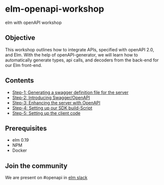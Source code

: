 # elm-openapi-workshop

elm with openAPI workshop

## Objective

This workshop outlines how to integrate APIs, specified with openAPI 2.0, and Elm. With the help of openAPI-generator, we will learn how to automatically generate types, api calls, and decoders from the back-end for our Elm front-end.

## Contents

* [Step-1: Generating a swagger definition file for the server](step-1.md)
* [Step-2: Introducing Swagger/OpenAPI](step-2.md)
* [Step-3: Enhancing the server with OpenAPI](step-3.md)
* [Step-4: Setting up our SDK build-Script](step-4.md)
* [Step-5: Setting up the client code](step-4.md)

## Prerequisites

* elm 0.19
* NPM
* Docker

## Join the community

We are present on #openapi in [elm slack](https://elmlang.herokuapp.com/)
